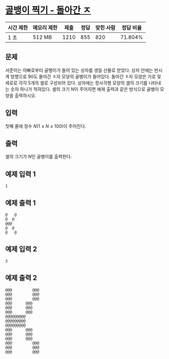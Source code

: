 # [골뱅이 찍기 - 돌아간 ㅈ](https://www.acmicpc.net/problem/23809)

| 시간 제한 | 메모리 제한 | 제출 | 정답 | 맞힌 사람 | 정답 비율 |
| --- | --- | --- | --- | --- | --- |
| 1 초 | 512 MB | 1210 | 855 | 820 | 71.804% |

## 문제

서준이는 아빠로부터 골뱅이가 들어 있는 상자를 생일 선물로 받았다. 상자 안에는 반시계 방향으로 90도 돌아간 ㅈ자 모양의 골뱅이가 들어있다. 돌아간 ㅈ자 모양은 가로 및 세로로 각각 5개의 셀로 구성되어 있다. 상자에는 정사각형 모양의 셀의 크기를 나타내는 숫자 하나가 적혀있다. 셀의 크기 *N*이 주어지면 예제 출력과 같은 방식으로 골뱅이 모양을 출력하시오.

## 입력

첫째 줄에 정수 *N*(1 ≤ *N* ≤ 100)이 주어진다.

## 출력

셀의 크기가 *N*인 골뱅이를 출력한다.

## 예제 입력 1

```
1

```

## 예제 출력 1

```
@   @
@  @
@@@
@  @
@   @

```

## 예제 입력 2

```
3

```

## 예제 출력 2

```
@@@         @@@
@@@         @@@
@@@         @@@
@@@      @@@
@@@      @@@
@@@      @@@
@@@@@@@@@
@@@@@@@@@
@@@@@@@@@
@@@      @@@
@@@      @@@
@@@      @@@
@@@         @@@
@@@         @@@
@@@         @@@
```
